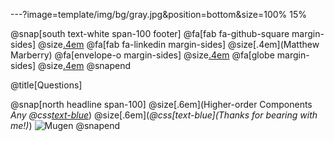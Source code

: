 ---?image=template/img/bg/gray.jpg&position=bottom&size=100% 15%

@snap[south text-white span-100 footer]
@fa[fab fa-github-square margin-sides]
@size[.4em](marberrym)
@fa[fab fa-linkedin margin-sides]
@size[.4em](Matthew Marberry)
@fa[envelope-o margin-sides]
@size[.4em](marberrym@gmail.com)
@fa[globe margin-sides]
@size[.4em](matthew-marberry.com)
@snapend

@title[Questions]

@snap[north headline span-100]
@size[.6em](Higher-order Components<br>*Any @css[text-blue](Questions?)*)
@size[.6em](*@css[text-blue](Thanks for bearing with me!)*)
![Mugen](https://i.imgur.com/ExwkFJR.gif)
@snapend



